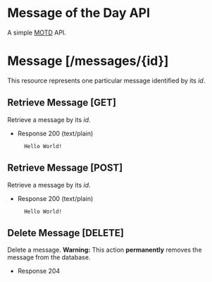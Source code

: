# Message of the Day API
A simple [MOTD](http://en.wikipedia.org/wiki/Motd_(Unix)) API.

# Message [/messages/{id}]
This resource represents one particular message identified by its *id*.

## Retrieve Message [GET]
Retrieve a message by its *id*.

+ Response 200 (text/plain)

        Hello World!

## Retrieve Message [POST]
Retrieve a message by its *id*.

+ Response 200 (text/plain)

        Hello World!

## Delete Message [DELETE]
Delete a message. **Warning:** This action **permanently** removes the message from the database.

+ Response 204
